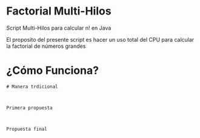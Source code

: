 # Factorial Multi-Hilos
Script Multi-Hilos para calcular n! en Java 

El proposito del presente script es hacer un uso total del CPU para calcular la factorial de números grandes

# ¿Cómo Funciona?
	# Manera trdicional



	Primera propuesta



	Propuesta final
